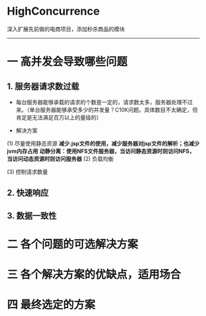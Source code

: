 # HighConcurrence
深入扩展先前做的电商项目，添加秒杀商品的模块
***
# 一 高并发会导致哪些问题
## 1. 服务器请求数过载
- 每台服务器能够承载的请求的个数是一定的，请求数太多，服务器处理不过来。（单台服务器能够承受多少的并发量？C10K问题。具体数目不太确定，但肯定是无法满足百万以上的量级的）

- 解决方案

(1) 尽量使用静态资源
**减少.jsp文件的使用，减少服务器对jsp文件的解析；也减少jvm内存占用**
**动静分离：使用NFS文件服务器，当访问静态资源时则访问NFS，当访问动态资源时则访问服务器**
(2) 负载均衡

(3) 控制请求数量

## 2. 快速响应

## 3. 数据一致性

# 二 各个问题的可选解决方案

# 三 各个解决方案的优缺点，适用场合

# 四 最终选定的方案
